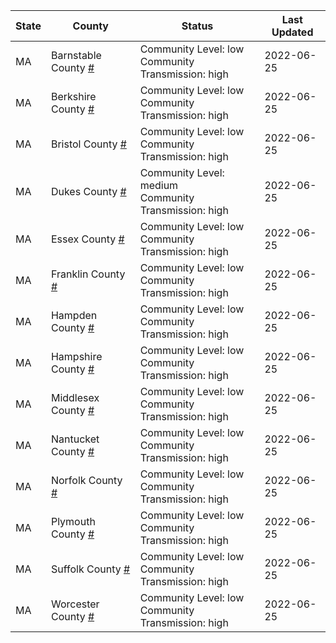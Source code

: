 State | County | Status | Last Updated
--- | --- | --- | --- 
MA | Barnstable County <a href="#barnstable_county">#</a> | <a name="barnstable_county"></a>Community Level: low<br/>Community Transmission: high | 2022-06-25
MA | Berkshire County <a href="#berkshire_county">#</a> | <a name="berkshire_county"></a>Community Level: low<br/>Community Transmission: high | 2022-06-25
MA | Bristol County <a href="#bristol_county">#</a> | <a name="bristol_county"></a>Community Level: low<br/>Community Transmission: high | 2022-06-25
MA | Dukes County <a href="#dukes_county">#</a> | <a name="dukes_county"></a>Community Level: medium<br/>Community Transmission: high | 2022-06-25
MA | Essex County <a href="#essex_county">#</a> | <a name="essex_county"></a>Community Level: low<br/>Community Transmission: high | 2022-06-25
MA | Franklin County <a href="#franklin_county">#</a> | <a name="franklin_county"></a>Community Level: low<br/>Community Transmission: high | 2022-06-25
MA | Hampden County <a href="#hampden_county">#</a> | <a name="hampden_county"></a>Community Level: low<br/>Community Transmission: high | 2022-06-25
MA | Hampshire County <a href="#hampshire_county">#</a> | <a name="hampshire_county"></a>Community Level: low<br/>Community Transmission: high | 2022-06-25
MA | Middlesex County <a href="#middlesex_county">#</a> | <a name="middlesex_county"></a>Community Level: low<br/>Community Transmission: high | 2022-06-25
MA | Nantucket County <a href="#nantucket_county">#</a> | <a name="nantucket_county"></a>Community Level: low<br/>Community Transmission: high | 2022-06-25
MA | Norfolk County <a href="#norfolk_county">#</a> | <a name="norfolk_county"></a>Community Level: low<br/>Community Transmission: high | 2022-06-25
MA | Plymouth County <a href="#plymouth_county">#</a> | <a name="plymouth_county"></a>Community Level: low<br/>Community Transmission: high | 2022-06-25
MA | Suffolk County <a href="#suffolk_county">#</a> | <a name="suffolk_county"></a>Community Level: low<br/>Community Transmission: high | 2022-06-25
MA | Worcester County <a href="#worcester_county">#</a> | <a name="worcester_county"></a>Community Level: low<br/>Community Transmission: high | 2022-06-25
